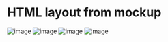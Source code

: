 # HTML layout from mockup

![image](https://user-images.githubusercontent.com/58873710/174487208-d72d9e97-91c4-4bf0-b026-ea798abc4a77.png)
![image](https://user-images.githubusercontent.com/58873710/174487224-65ec8282-caae-4f8a-aa24-ac1052042aec.png)
![image](https://user-images.githubusercontent.com/58873710/174487239-01b44b84-d253-45a2-98bb-715e419bbe47.png)
![image](https://user-images.githubusercontent.com/58873710/174487252-5705c049-72db-4ed0-a262-369b04fc2725.png)
